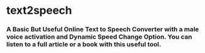 # text2speech
### A Basic But Useful Online Text to Speech Converter with a male voice activation and Dynamic Speed Change Option. You can listen to a full article or a book with this useful tool.
